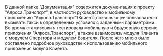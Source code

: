 В данной папке "Документация" содержится документация к проекту "Алроса.Транспорт", в частности руководство к мобильному приложению "Алроса.Транспорт"(Клиент),позволяющее пользователю вызывать такси в определенных условиях с заданными параметрами.   Во время стажировки я тестировала мобильную и браузерную версию приложения "Алроса.Транспорт", а также взаимосвязь модуля Клиента с модулем Оператора и  модулем Водителя. После чего мною было составлено подробное руководство к использованию мобильного приложения модуля Клиента.